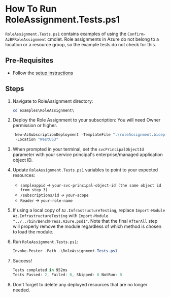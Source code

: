 # How To Run RoleAssignment.Tests.ps1

`RoleAssignment.Tests.ps1` contains examples of using the `Confirm-AzBPRoleAssignment` cmdlet.
Role assignments in Azure do not belong to a location or a resource group, so the example tests
do not check for this.

## Pre-Requisites

- Follow the [setup instructions](../README.md)

## Steps

1. Navigate to RoleAssignment directory:

   ```Powershell
   cd examples\RoleAssignment\
   ```

1. Deploy the Role Assignment to your subscription:
  You will need Owner permission or higher.

   ```Powershell
    New-AzSubscriptionDeployment -TemplateFile ".\roleAssignment.bicep" `
    -Location "WestUS3"
   ```

1. When prompted in your terminal, set the `svcPrincipalObjectId` parameter with your service principal's
   enterprise/managed application object ID.

1. Update `RoleAssignment.Tests.ps1` variables to point to your expected resources:

   - `sampleappid`       -> `your-svc-principal-object-id (the same object id from step 3)`
   - `/subscriptions/id` -> `your-scope`
   - `Reader`            -> `your-role-name`

1. If using a local copy of `Az.InfrastructureTesting`, replace `Import-Module Az.InfrastructureTesting` with
`Import-Module "../../bin/BenchPress.Azure.psd1"`. Note that the final `AfterAll` step will properly remove the module
regardless of which method is chosen to load the module.

1. Run `RoleAssignment.Tests.ps1`:

   ```Powershell
   Invoke-Pester -Path .\RoleAssignment.Tests.ps1
   ```

1. Success!

   ```Powershell
   Tests completed in 952ms
   Tests Passed: 2, Failed: 0, Skipped: 0 NotRun: 0
   ```

1. Don't forget to delete any deployed resources that are no longer needed.
